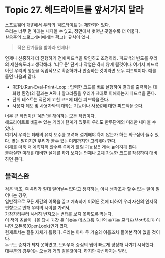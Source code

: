 # Topic 27. 헤드라이트를 앞서가지 말라
소프트웨어 개발에서 우리의 '헤드라이트'는 제한되어 있다.  
우리는 너무 먼 미래는 내다볼 수 없고, 정면에서 벗어난 곳일수록 더 어둡다.  
실용주의 프로그래머에게는 확고한 규칙이 있다.  

> 작은 단계들을 밟아라 언제나!

언제나 신중하게 더 진행하기 전에 피드백을 확인하고 조정하라. 피드백의 빈도를 우리의 제한속도라고 생각해라. '너무 큰' 단계나 작업은 하지 않게 될것이다.
여기서 피드백이란 우리의 행동을 독립적으로 확증하거나 반증하는 것이라면 모두 피드백이다. 예를 들면 다음과 같다.  
 - REPL(Run-Eval-Print-Loop : 입력한 코드를 바로 실행하여 결과를 출력하는 대화형 환경)의 결과는 API나 알고리즘을 우리가 제대로 이해하는지 피드백을 준다.
 - 단위 테스트는 직전에 고친 코드에 대한 피드백을 준다.
 - 사용자 데모 및 사용자와의 대화는 기능이나 사용성에 대한 피드백을 준다.

너무 큰 작업이란 '예언'을 해야하는 모든 작업이다.  
헤드라이트로 비출수 있는 거리에 한계가 있듯이 우리도 한두단계의 미래만 내다볼 수 있다.  
여기서 우리는 미래의 유지 보수를 고려해 설계해야 하지 않는가 하는 의구심이 들수 있다. 맞는 말이지만 우리가 볼수 있는 미래까지만 고려해야 한다.  
미래를 더욱 더 예측하려 할수록 우리가 틀릴 가능성은 계속 높아지게 된다.  
불확실한 미래를 대비한 설계를 하기 보다는 언제나 교체 가능한 코드를 작성하여 대비하면 된다.  

## 블랙스완
검은 백조, 즉 우리가 절대 일어날수 없다고 생각하는, 아니 생각조차 할 수 없는 일이 일어나는 경우,  
일반적으로 모든 세간의 이목을 끌고 예측하기 어려운 것에 더하여 우리 자신의 인지적 편향으로 인해 우리의 시야를 가려서,  
가장자리부터 서서히 번져오는 변화를 보지 못하도록 막는다.  
이 책의 초판이 나올 당시 가장 큰 이슈는 데스크톱 GUI의 승자는 모티프(Motif)인가 아니면 오픈룩(OpenLook)인가 였다.  
현재로서는 질문 자체가 틀렸다. 우리는 아마 두 기술의 이름조차 들어본 적이 없을 것이다.  
누구도 승자가 되지 못하였고, 브라우저 중심의 웹이 빠르게 평정해 나가기 시작했다.  
대부분의 경우에는 오늘과 거의 같을것이다. 하지만 확신하지는 말라.  

